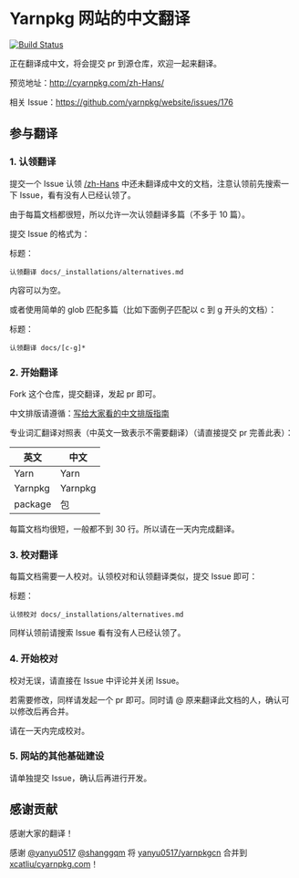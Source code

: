 # Yarnpkg 网站的中文翻译

[![Build Status](https://travis-ci.org/xcatliu/cyarnpkg.com.svg?branch=master)](https://travis-ci.org/xcatliu/cyarnpkg.com)

正在翻译成中文，将会提交 pr 到源仓库，欢迎一起来翻译。

预览地址：http://cyarnpkg.com/zh-Hans/

相关 Issue：https://github.com/yarnpkg/website/issues/176

## 参与翻译

### 1. 认领翻译

提交一个 Issue 认领 [/zh-Hans](https://github.com/xcatliu/yarnpkg-website/tree/master/zh-Hans) 中还未翻译成中文的文档，注意认领前先搜索一下 Issue，看有没有人已经认领了。

由于每篇文档都很短，所以允许一次认领翻译多篇（不多于 10 篇）。

提交 Issue 的格式为：

标题：

```
认领翻译 docs/_installations/alternatives.md
```

内容可以为空。

或者使用简单的 glob 匹配多篇（比如下面例子匹配以 c 到 g 开头的文档）：

标题：

```
认领翻译 docs/[c-g]*
```

### 2. 开始翻译

Fork 这个仓库，提交翻译，发起 pr 即可。

中文排版请遵循：[写给大家看的中文排版指南](https://zhuanlan.zhihu.com/p/20506092)

专业词汇翻译对照表（中英文一致表示不需要翻译）（请直接提交 pr 完善此表）：

英文 | 中文
---- | ----
Yarn | Yarn
Yarnpkg | Yarnpkg
package | 包

每篇文档均很短，一般都不到 30 行。所以请在一天内完成翻译。

### 3. 校对翻译

每篇文档需要一人校对。认领校对和认领翻译类似，提交 Issue 即可：

标题：

```
认领校对 docs/_installations/alternatives.md
```

同样认领前请搜索 Issue 看有没有人已经认领了。

### 4. 开始校对

校对无误，请直接在 Issue 中评论并关闭 Issue。

若需要修改，同样请发起一个 pr 即可。同时请 @ 原来翻译此文档的人，确认可以修改后再合并。

请在一天内完成校对。

### 5. 网站的其他基础建设

请单独提交 Issue，确认后再进行开发。

## 感谢贡献

感谢大家的翻译！

感谢 [@yanyu0517](https://github.com/yanyu0517) [@shanggqm](https://github.com/shanggqm) 将 [yanyu0517/yarnpkgcn](https://github.com/yanyu0517/yarnpkgcn) 合并到 [xcatliu/cyarnpkg.com](https://github.com/xcatliu/cyarnpkg.com)！
